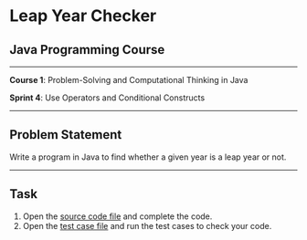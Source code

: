 # Leap Year Checker

## Java Programming Course

---

**Course 1**: Problem-Solving and Computational Thinking in Java

**Sprint 4**: Use Operators and Conditional Constructs

---

Problem Statement
---

Write a program in Java to find whether a given year is a leap year or not.

---

Task
---

1. Open the [source code file](src/main/java/io/github/dbc/LeapYearChecker.java) and complete the code.
2. Open the [test case file](src/test/java/io/github/dbc/LeapYearCheckerTest.java) and run the test cases to check your code.
